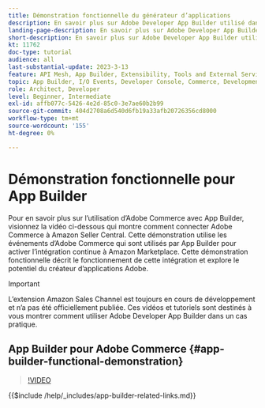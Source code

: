 ```yaml
---
title: Démonstration fonctionnelle du générateur d’applications
description: En savoir plus sur Adobe Developer App Builder utilisé dans Adobe Commerce avec une démonstration technique
landing-page-description: En savoir plus sur Adobe Developer App Builder utilisé dans Adobe Commerce avec une démonstration technique
short-description: En savoir plus sur Adobe Developer App Builder utilisé dans Adobe Commerce avec une démonstration technique
kt: 11762
doc-type: tutorial
audience: all
last-substantial-update: 2023-3-13
feature: API Mesh, App Builder, Extensibility, Tools and External Services, Backend Development
topic: App Builder, I/O Events, Developer Console, Commerce, Development, Integrations
role: Architect, Developer
level: Beginner, Intermediate
exl-id: affb077c-5426-4e2d-85c0-3e7ae60b2b99
source-git-commit: 404d2708a6d540d6fb19a33afb20726356cd8000
workflow-type: tm+mt
source-wordcount: '155'
ht-degree: 0%

---
```


# Démonstration fonctionnelle pour App Builder

Pour en savoir plus sur l’utilisation d’Adobe Commerce avec App Builder, visionnez la vidéo ci-dessous qui montre comment connecter Adobe Commerce à Amazon Seller Central. Cette démonstration utilise les événements d’Adobe Commerce qui sont utilisés par App Builder pour activer l’intégration continue à Amazon Marketplace. Cette démonstration fonctionnelle décrit le fonctionnement de cette intégration et explore le potentiel du créateur d’applications Adobe.

>[!IMPORTANT]
>
>L’extension Amazon Sales Channel est toujours en cours de développement et n’a pas été officiellement publiée.  Ces vidéos et tutoriels sont destinés à vous montrer comment utiliser Adobe Developer App Builder dans un cas pratique.

## App Builder pour Adobe Commerce {#app-builder-functional-demonstration}

>[!VIDEO](https://video.tv.adobe.com/v/3413502?quality=12&learn=on)

{{$include /help/_includes/app-builder-related-links.md}}
